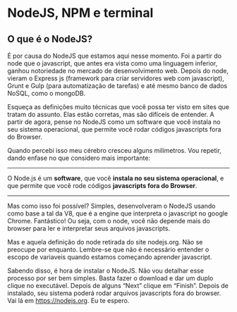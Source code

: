 # NodeJS, NPM e terminal

## O que é o NodeJS?

É por causa do NodeJS que estamos aqui nesse momento. Foi a partir do node que o javascript, que antes era vista como uma linguagem inferior, ganhou notoriedade no mercado de desenvolvimento web. Depois do node, vieram o Express js (framework para criar servidores web com javascript), Grunt e Gulp (para automatização de tarefas) e até mesmo banco de dados NoSQL, como o mongoDB.

Esqueça as definições muito técnicas que você possa ter visto em sites que tratam do assunto. Elas estão corretas, mas são difíceis de entender. A partir de agora, pense no NodeJS como um software que você instala no seu sistema operacional, que permite você rodar códigos javascripts fora do Browser.

Quando percebi isso meu cérebro cresceu alguns milímetros. Vou repetir, dando enfase no que considero mais importante:



---


 O Node.js é um **software**, que você **instala no seu sistema operacional**, e que permite que você rode códigos **javascripts fora do Browser**.



---



Mas como isso foi possível? Simples, desenvolveram o NodeJS usando como base a tal da V8, que é a engine que interpreta o javascript no google Chrome. Fantástico! Ou seja, com o node, você não depende mais do browser para ler e interpretar seus arquivos javascripts.

Mas e aquela definição do node retirada do site nodejs.org. Não se preocupe por enquanto. Lembre-se que não é necessário entender o escopo de variaveis quando estamos começando aprender javascript.

Sabendo disso, é hora de instalar o NodeJS. Não vou detalhar esse processo por ser bem simples. Basta fazer o download e dar um duplo clique no executável. Depois de alguns “Next” clique em “Finish”. Depois de instalado, seu sistema poderá rodar arquivos javascripts fora do browser. Vai lá em https://nodejs.org. Eu te espero.

